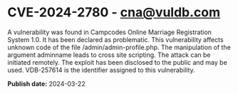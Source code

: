 # CVE-2024-2780 - cna@vuldb.com

A vulnerability was found in Campcodes Online Marriage Registration System 1.0. It has been declared as problematic. This vulnerability affects unknown code of the file /admin/admin-profile.php. The manipulation of the argument adminname leads to cross site scripting. The attack can be initiated remotely. The exploit has been disclosed to the public and may be used. VDB-257614 is the identifier assigned to this vulnerability.

**Publish date:** 2024-03-22
